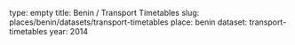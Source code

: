type: empty
title: Benin / Transport Timetables
slug: places/benin/datasets/transport-timetables
place: benin
dataset: transport-timetables
year: 2014
